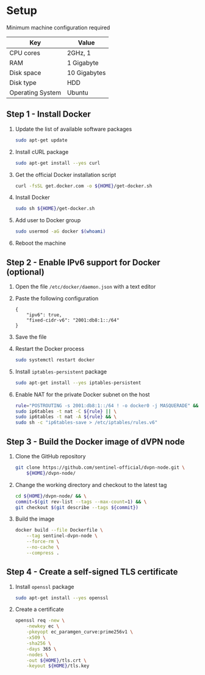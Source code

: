 # Setup

Minimum machine configuration required

| Key              | Value        |
| ---------------- | ------------ |
| CPU cores        | 2GHz, 1      |
| RAM              | 1 Gigabyte   |
| Disk space       | 10 Gigabytes |
| Disk type        | HDD          |
| Operating System | Ubuntu       |

## Step 1 - Install Docker

1. Update the list of available software packages

    ``` sh
    sudo apt-get update
    ```

2. Install cURL package

    ``` sh
    sudo apt-get install --yes curl
    ```

3. Get the official Docker installation script

    ``` sh
    curl -fsSL get.docker.com -o ${HOME}/get-docker.sh
    ```

4. Install Docker

    ``` sh
    sudo sh ${HOME}/get-docker.sh
    ```

5. Add user to Docker group

    ``` sh
    sudo usermod -aG docker $(whoami)
    ```

6. Reboot the machine

## Step 2 - Enable IPv6 support for Docker (optional)

1. Open the file `/etc/docker/daemon.json` with a text editor

2. Paste the following configuration

    ``` text
    {
        "ipv6": true,
        "fixed-cidr-v6": "2001:db8:1::/64"
    }
    ```

3. Save the file

4. Restart the Docker process

    ``` sh
    sudo systemctl restart docker
    ```

5. Install `iptables-persistent` package

    ``` sh
    sudo apt-get install --yes iptables-persistent
    ```

6. Enable NAT for the private Docker subnet on the host

    ``` sh
    rule="POSTROUTING -s 2001:db8:1::/64 ! -o docker0 -j MASQUERADE" && \
    sudo ip6tables -t nat -C ${rule} || \
    sudo ip6tables -t nat -A ${rule} && \
    sudo sh -c "ip6tables-save > /etc/iptables/rules.v6"
    ```

## Step 3 - Build the Docker image of dVPN node

1. Clone the GitHub repository

    ``` sh
    git clone https://github.com/sentinel-official/dvpn-node.git \
        ${HOME}/dvpn-node/
    ```

2. Change the working directory and checkout to the latest tag

    ``` sh
    cd ${HOME}/dvpn-node/ && \
    commit=$(git rev-list --tags --max-count=1) && \
    git checkout $(git describe --tags ${commit})
    ```

3. Build the image

    ``` sh
    docker build --file Dockerfile \
        --tag sentinel-dvpn-node \
        --force-rm \
        --no-cache \
        --compress .
    ```

## Step 4 - Create a self-signed TLS certificate

1. Install `openssl` package

    ``` sh
    sudo apt-get install --yes openssl
    ```

2. Create a certificate

    ``` sh
    openssl req -new \
        -newkey ec \
        -pkeyopt ec_paramgen_curve:prime256v1 \
        -x509 \
        -sha256 \
        -days 365 \
        -nodes \
        -out ${HOME}/tls.crt \
        -keyout ${HOME}/tls.key
    ```
